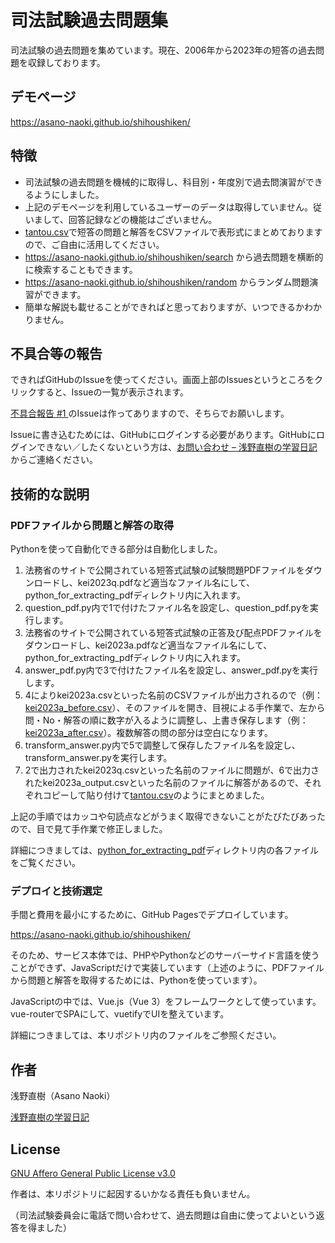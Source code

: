 # 司法試験過去問題集

司法試験の過去問題を集めています。現在、2006年から2023年の短答の過去問題を収録しております。

## デモページ

https://asano-naoki.github.io/shihoushiken/

## 特徴
- 司法試験の過去問題を機械的に取得し、科目別・年度別で過去問演習ができるようにしました。
- 上記のデモページを利用しているユーザーのデータは取得していません。従いまして、回答記録などの機能はございません。
- [tantou.csv](./src/data/tantou.csv)で短答の問題と解答をCSVファイルで表形式にまとめておりますので、ご自由に活用してください。
- https://asano-naoki.github.io/shihoushiken/search から過去問題を横断的に検索することもできます。
- https://asano-naoki.github.io/shihoushiken/random からランダム問題演習ができます。
- 簡単な解説も載せることができればと思っておりますが、いつできるかわかりません。

## 不具合等の報告

できればGitHubのIssueを使ってください。画面上部のIssuesというところをクリックすると、Issueの一覧が表示されます。

[不具合報告 #1 ](https://github.com/Asano-Naoki/shihoushiken/issues/1)のIssueは作ってありますので、そちらでお願いします。

Issueに書き込むためには、GitHubにログインする必要があります。GitHubにログインできない／したくないという方は、[お問い合わせ – 浅野直樹の学習日記](https://asanonaoki.com/blog/%e3%81%8a%e5%95%8f%e3%81%84%e5%90%88%e3%82%8f%e3%81%9b/)からご連絡ください。

## 技術的な説明

### PDFファイルから問題と解答の取得

Pythonを使って自動化できる部分は自動化しました。

1. 法務省のサイトで公開されている短答式試験の試験問題PDFファイルをダウンロードし、kei2023q.pdfなど適当なファイル名にして、python_for_extracting_pdfディレクトリ内に入れます。
1. question_pdf.py内で1で付けたファイル名を設定し、question_pdf.pyを実行します。
1. 法務省のサイトで公開されている短答式試験の正答及び配点PDFファイルをダウンロードし、kei2023a.pdfなど適当なファイル名にして、python_for_extracting_pdfディレクトリ内に入れます。
1. answer_pdf.py内で3で付けたファイル名を設定し、answer_pdf.pyを実行します。
1. 4によりkei2023a.csvといった名前のCSVファイルが出力されるので（例：[kei2023a_before.csv](./python_for_extracting_pdf/kei2023a_before.csv)）、そのファイルを開き、目視による手作業で、左から問・No・解答の順に数字が入るように調整し、上書き保存します（例：[kei2023a_after.csv](./python_for_extracting_pdf/kei2023a_after.csv)）。複数解答の問の部分は空白になります。
1. transform_answer.py内で5で調整して保存したファイル名を設定し、transform_answer.pyを実行します。
1. 2で出力されたkei2023q.csvといった名前のファイルに問題が、6で出力されたkei2023a_output.csvといった名前のファイルに解答があるので、それぞれコピーして貼り付けて[tantou.csv](./src/data/tantou.csv)のようにまとめました。

上記の手順ではカッコや句読点などがうまく取得できないことがたびたびあったので、目で見て手作業で修正しました。

詳細につきましては、[python_for_extracting_pdf](./python_for_extracting_pdf/)ディレクトリ内の各ファイルをご覧ください。

### デプロイと技術選定

手間と費用を最小にするために、GitHub Pagesでデプロイしています。

https://asano-naoki.github.io/shihoushiken/

そのため、サービス本体では、PHPやPythonなどのサーバーサイド言語を使うことができず、JavaScriptだけで実装しています（上述のように、PDFファイルから問題と解答を取得するためには、Pythonを使っています）。

JavaScriptの中では、Vue.js（Vue 3）をフレームワークとして使っています。vue-routerでSPAにして、vuetifyでUIを整えています。

詳細につきましては、本リポジトリ内のファイルをご参照ください。

## 作者

浅野直樹（Asano Naoki）

[浅野直樹の学習日記](https://asanonaoki.com/blog/)

## License

[GNU Affero General Public License v3.0](./LICENSE)

作者は、本リポジトリに起因するいかなる責任も負いません。

（司法試験委員会に電話で問い合わせて、過去問題は自由に使ってよいという返答を得ました）

